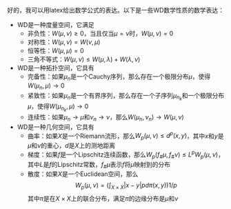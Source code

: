 好的，我可以用latex给出数学公式的表达。以下是一些WD数学性质的数学表达：

-   WD是一种度量空间，它满足
    -   非负性：$W(\mu,\nu)\geq 0$，当且仅当$\mu=\nu$时，$W(\mu,\nu)=0$
    -   对称性：$W(\mu,\nu)=W(\nu,\mu)$
    -   恒等性：$W(\mu,\mu)=0$
    -   三角不等式：$W(\mu,\nu)\leq W(\mu,\lambda)+W(\lambda,\nu)$
-   WD是一种拓扑空间，它具有
    -   完备性：如果${\mu_n}$是一个Cauchy序列，那么存在一个极限分布$\mu$，使得$W(\mu_n,\mu)\to 0$
    -   紧致性：如果${\mu_n}$是一个有界序列，那么存在一个子序列${\mu_{n_k}}$和一个极限分布$\mu$，使得$W(\mu_{n_k},\mu)\to 0$
    -   连续性：如果$\mu_n\to\mu$和$\nu_n\to\nu$，那么$W(\mu_n,\nu_n)\to W(\mu,\nu)$
-   WD是一种几何空间，它具有
    -   曲率：如果$X$是一个Riemann流形，那么$W_p(\mu,\nu)\leq d^p(x,y)$，其中$x$和$y$是$\mu$和$\nu$的重心，$d$是$X$上的测地距离
    -   梯度：如果$f$是一个Lipschitz连续函数，那么$W_p(f_\#\mu,f_\#\nu)\leq L^p W_p(\mu,\nu)$，其中$L$是$f$的Lipschitz常数，$f_\# \mu$表示$f$将$\mu$映射到的分布
    -   散度：如果$X$是一个Euclidean空间，那么$$W_p(\mu,\nu)=\left(\int_{X\times X}|x-y|p d\pi(x,y)\right){1/p}$$其中$\pi$是在$X\times X$上的联合分布，满足$\pi$的边缘分布是$\mu$和$\nu$